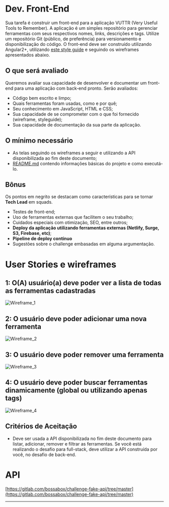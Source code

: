 # Dev. Front-End

Sua tarefa é construir um front-end para a aplicação VUTTR (Very Useful Tools to Remember). A aplicação é um simples repositório para gerenciar ferramentas com seus respectivos nomes, links, descrições e tags. Utilize um repositório Git (público, de preferência) para versionamento e disponibilização do código.
O front-end deve ser construído utilizando Angular2+, utilizando [este style guide](https://xd.adobe.com/spec/6a82c840-1813-4b23-6919-2ac91409d104-1cb3/) e seguindo os wireframes apresentados abaixo.

## O que será avaliado

Queremos avaliar sua capacidade de desenvolver e documentar um front-end para uma aplicação com back-end pronto. Serão avaliados:

- Código bem escrito e limpo;
- Quais ferramentas foram usadas, como e por quê;
- Seu conhecimento em JavaScript, HTML e CSS;
- Sua capacidade de se comprometer com o que foi fornecido (wireframe, styleguide);
- Sua capacidade de documentação da sua parte da aplicação.

## O mínimo necessário

- As telas seguindo os wireframes a seguir e utilizando a API disponibilizada ao fim deste documento;
- [README.md](http://readme.md) contendo informações básicas do projeto e como executá-lo.

## Bônus

Os pontos em negrito se destacam como características para se tornar **Tech Lead** em squads.

- Testes de front-end;
- Uso de ferramentas externas que facilitem o seu trabalho;
- Cuidados especiais com otimização, SEO, entre outros;
- **Deploy da aplicação utilizando ferramentas externas (Netlify, Surge, S3, Firebase, etc)**;
- **Pipeline de deploy contínuo**
- Sugestões sobre o challenge embasadas em alguma argumentação.

# User Stories e wireframes

## 1: O(A) usuário(a) deve poder ver a lista de todas as ferramentas cadastradas

![Wireframe_1](https://www.notion.so/image/https%3A%2F%2Fs3-us-west-2.amazonaws.com%2Fsecure.notion-static.com%2F75d16a8e-e4da-43e6-ab85-effcf60ee83e%2FHome.png?table=block&id=8c50c90e-0bc6-430a-9741-366bf333172f&width=2730&cache=v2)

## 2: O usuário deve poder adicionar uma nova ferramenta

![Wireframe_2](https://www.notion.so/image/https%3A%2F%2Fs3-us-west-2.amazonaws.com%2Fsecure.notion-static.com%2F73d42f2c-51b5-4b7e-8158-372335c712ae%2Fadd-tool.png?table=block&id=9cc4335a-46cb-425d-98cf-4a0a0581fc17&width=2560&cache=v2)

## 3: O usuário deve poder remover uma ferramenta

![Wireframe_3](https://www.notion.so/image/https%3A%2F%2Fs3-us-west-2.amazonaws.com%2Fsecure.notion-static.com%2F3c2a9c92-4ea4-4711-bf15-d897b2909421%2Fremove-tool.png?table=block&id=bab5a791-760b-4e89-bebc-d7f580c76769&width=2560&cache=v2)

## 4: O usuário deve poder buscar ferramentas dinamicamente (global ou utilizando apenas tags)

![Wireframe_4](https://www.notion.so/image/https%3A%2F%2Fs3-us-west-2.amazonaws.com%2Fsecure.notion-static.com%2F6e6287ba-3584-47c6-afba-831258a2b0f1%2Fsearch.png?table=block&id=ec770b95-0245-4704-81b3-b08d566d3510&width=2560&cache=v2)

## Critérios de Aceitação

- Deve ser usada a API disponibilizada no fim deste documento para listar, adicionar, remover e filtrar as ferramentas. Se você está realizando o desafio para full-stack, deve utilizar a API construída por você, no desafio de back-end.

# API

[https://gitlab.com/bossabox/challenge-fake-api/tree/master](https://gitlab.com/bossabox/challenge-fake-api/tree/master)

---
